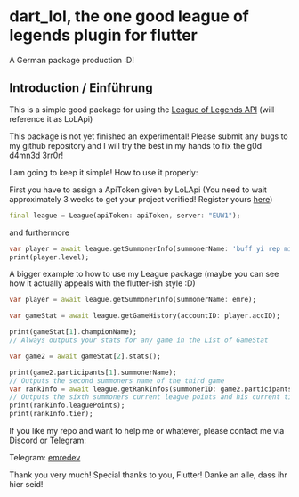 # dart_lol, the one good league of legends plugin for flutter

A German package production :D!

## Introduction / Einführung
This is a simple good package for using the [League of Legends API](https://developer.riotgames.com/api-methods/) (will reference it as LoLApi)

This package is not yet finished an experimental! Please submit any bugs to my github repository and I will try the best in my hands to fix the g0d d4mn3d 3rr0r!

I am going to keep it simple!
How to use it properly:

First you have to assign a ApiToken given by LoLApi (You need to wait approximately 3 weeks to get your project verified! Register yours [here](https://developer.riotgames.com/app-type))

```dart
final league = League(apiToken: apiToken, server: "EUW1");
```

and furthermore

```dart
var player = await league.getSummonerInfo(summonerName: 'buff yi rep mid');
print(player.level);
```

A bigger example to how to use my League package (maybe you can see how it actually appeals with the flutter-ish style :D)

```dart
var player = await league.getSummonerInfo(summonerName: emre);

var gameStat = await league.getGameHistory(accountID: player.accID);

print(gameStat[1].championName);
// Always outputs your stats for any game in the List of GameStat

var game2 = await gameStat[2].stats();

print(game2.participants[1].summonerName);
// Outputs the second summoners name of the third game
var rankInfo = await league.getRankInfos(summonerID: game2.participants[6].summonerID);
// Outputs the sixth summoners current league points and his current tier
print(rankInfo.leaguePoints);
print(rankInfo.tier);
```

If you like my repo and want to help me or whatever, please contact me via Discord or Telegram:

Telegram: [emredev](https://t.me/emredev)

Thank you very much! Special thanks to you, Flutter!
Danke an alle, dass ihr hier seid!